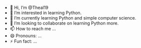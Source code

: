 - 👋 Hi, I’m @Theal19
- 👀 I’m interested in learning Python.
- 🌱 I’m currently learning Python and simple computer science.
- 💞️ I’m looking to collaborate on learning Python more.
- 📫 How to reach me ...
- 😄 Pronouns: ...
- ⚡ Fun fact: ...

<!---
Theal19/Theal19 is a ✨ special ✨ repository because its `README.md` (this file) appears on your GitHub profile.
You can click the Preview link to take a look at your changes.
--->
